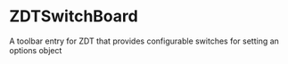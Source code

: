 ZDTSwitchBoard
==============

A toolbar entry for ZDT that provides configurable switches for setting an options object
